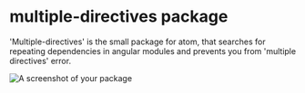 # multiple-directives package

'Multiple-directives' is the small package for atom, that searches for repeating dependencies in angular modules and prevents you from 'multiple directives' error.

![A screenshot of your package](https://f.cloud.github.com/assets/69169/2290250/c35d867a-a017-11e3-86be-cd7c5bf3ff9b.gif)
